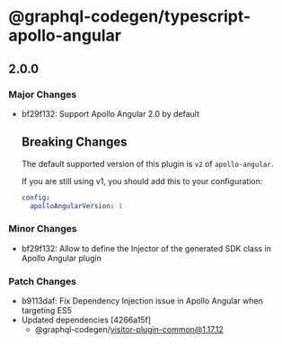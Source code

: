 # @graphql-codegen/typescript-apollo-angular

## 2.0.0
### Major Changes

- bf29f132: Support Apollo Angular 2.0 by default
  
  ## Breaking Changes
  
  The default supported version of this plugin is `v2` of `apollo-angular`.
  
  If you are still using v1, you should add this to your configuration:
  
  ```yaml
  config:
    apolloAngularVersion: 1
  ```

### Minor Changes

- bf29f132: Allow to define the Injector of the generated SDK class in Apollo Angular plugin

### Patch Changes

- b9113daf: Fix Dependency Injection issue in Apollo Angular when targeting ES5
- Updated dependencies [4266a15f]
  - @graphql-codegen/visitor-plugin-common@1.17.12
